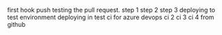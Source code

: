 first hook push
testing the pull request.
step 1
step 2
step 3
deploying to test environment
deploying in test
ci for azure devops
ci 2
ci 3
ci 4 from github 

